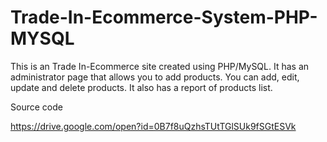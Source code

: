 # Trade-In-Ecommerce-System-PHP-MYSQL
This is an Trade In-Ecommerce  site created using PHP/MySQL. It has an administrator page that allows you to add products.  You can add, edit, update and delete products. It also has a report of products list.


Source code 

https://drive.google.com/open?id=0B7f8uQzhsTUtTGlSUk9fSGtESVk
